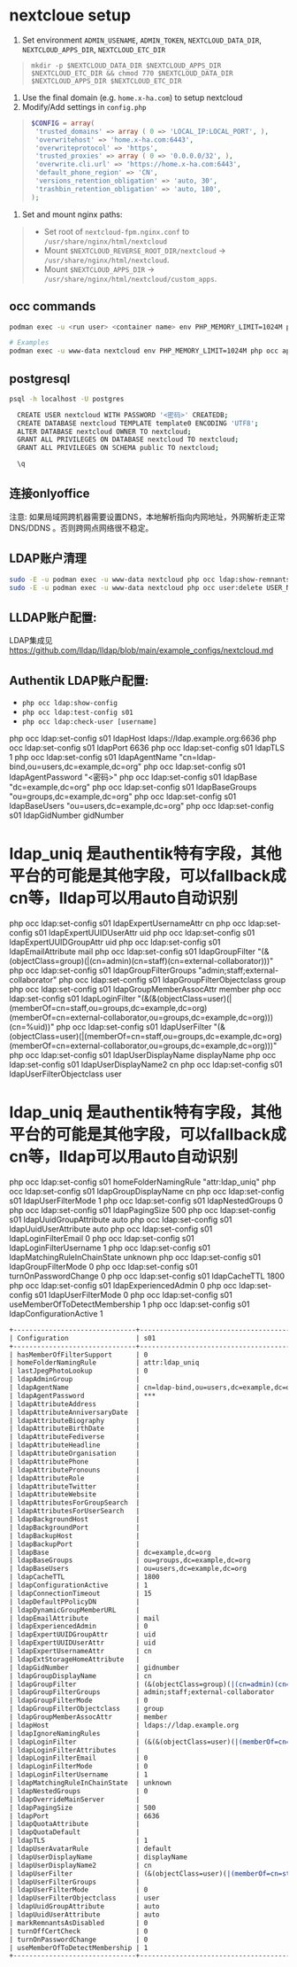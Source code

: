 # nextcloue setup

1. Set environment `ADMIN_USENAME`, `ADMIN_TOKEN`, `NEXTCLOUD_DATA_DIR`, `NEXTCLOUD_APPS_DIR`, `NEXTCLOUD_ETC_DIR`

  > `mkdir -p $NEXTCLOUD_DATA_DIR $NEXTCLOUD_APPS_DIR $NEXTCLOUD_ETC_DIR && chmod 770 $NEXTCLOUD_DATA_DIR $NEXTCLOUD_APPS_DIR $NEXTCLOUD_ETC_DIR`

1. Use the final domain (e.g. `home.x-ha.com`) to setup nextcloud
1. Modify/Add settings in `config.php`
  >
  > ```php
  > $CONFIG = array(
  >  'trusted_domains' => array ( 0 => 'LOCAL_IP:LOCAL_PORT', ),
  >  'overwritehost' => 'home.x-ha.com:6443',
  >  'overwriteprotocol' => 'https',
  >  'trusted_proxies' => array ( 0 => '0.0.0.0/32', ),
  >  'overwrite.cli.url' => 'https://home.x-ha.com:6443',
  >  'default_phone_region' => 'CN',
  >  'versions_retention_obligation' => 'auto, 30',
  >  'trashbin_retention_obligation' => 'auto, 180',
  > );
  > ```
  >
1. Set and mount nginx paths:
  >
  > + Set root of `nextcloud-fpm.nginx.conf` to `/usr/share/nginx/html/nextcloud`
  > + Mount `$NEXTCLOUD_REVERSE_ROOT_DIR/nextcloud` -> `/usr/share/nginx/html/nextcloud`.
  > + Mount `$NEXTCLOUD_APPS_DIR` -> `/usr/share/nginx/html/nextcloud/custom_apps`.
  >

## occ commands

```bash
podman exec -u <run user> <container name> env PHP_MEMORY_LIMIT=1024M php occ ...

# Examples
podman exec -u www-data nextcloud env PHP_MEMORY_LIMIT=1024M php occ app:install documentserver_community
```

## postgresql

```bash
psql -h localhost -U postgres

  CREATE USER nextcloud WITH PASSWORD '<密码>' CREATEDB;
  CREATE DATABASE nextcloud TEMPLATE template0 ENCODING 'UTF8';
  ALTER DATABASE nextcloud OWNER TO nextcloud;
  GRANT ALL PRIVILEGES ON DATABASE nextcloud TO nextcloud;
  GRANT ALL PRIVILEGES ON SCHEMA public TO nextcloud;

  \q
```

## 连接onlyoffice

注意: 如果局域网跨机器需要设置DNS，本地解析指向内网地址，外网解析走正常DNS/DDNS 。否则跨网点网络很不稳定。

## LDAP账户清理

```bash
sudo -E -u podman exec -u www-data nextcloud php occ ldap:show-remnants
sudo -E -u podman exec -u www-data nextcloud php occ user:delete USER_NAME
```

## LLDAP账户配置: 

LDAP集成见 <https://github.com/lldap/lldap/blob/main/example_configs/nextcloud.md>

## Authentik LDAP账户配置: 

- `php occ ldap:show-config`
- `php occ ldap:test-config s01`
- `php occ ldap:check-user [username]`


php occ ldap:set-config s01 ldapHost ldaps://ldap.example.org:6636
php occ ldap:set-config s01 ldapPort 6636
php occ ldap:set-config s01 ldapTLS 1
php occ ldap:set-config s01 ldapAgentName "cn=ldap-bind,ou=users,dc=example,dc=org"
php occ ldap:set-config s01 ldapAgentPassword "<密码>"
php occ ldap:set-config s01 ldapBase "dc=example,dc=org"
php occ ldap:set-config s01 ldapBaseGroups "ou=groups,dc=example,dc=org"
php occ ldap:set-config s01 ldapBaseUsers "ou=users,dc=example,dc=org"
php occ ldap:set-config s01 ldapGidNumber gidNumber
# ldap_uniq 是authentik特有字段，其他平台的可能是其他字段，可以fallback成cn等，lldap可以用auto自动识别
php occ ldap:set-config s01 ldapExpertUsernameAttr cn
php occ ldap:set-config s01 ldapExpertUUIDUserAttr uid
php occ ldap:set-config s01 ldapExpertUUIDGroupAttr uid
php occ ldap:set-config s01 ldapEmailAttribute mail
php occ ldap:set-config s01 ldapGroupFilter "(&(objectClass=group)(|(cn=admin)(cn=staff)(cn=external-collaborator)))"
php occ ldap:set-config s01 ldapGroupFilterGroups "admin;staff;external-collaborator"
php occ ldap:set-config s01 ldapGroupFilterObjectclass group
php occ ldap:set-config s01 ldapGroupMemberAssocAttr member
php occ ldap:set-config s01 ldapLoginFilter "(&(&(objectClass=user)(|(memberOf=cn=staff,ou=groups,dc=example,dc=org)(memberOf=cn=external-collaborator,ou=groups,dc=example,dc=org)))(cn=%uid))"
php occ ldap:set-config s01 ldapUserFilter "(&(objectClass=user)(|(memberOf=cn=staff,ou=groups,dc=example,dc=org)(memberOf=cn=external-collaborator,ou=groups,dc=example,dc=org)))"
php occ ldap:set-config s01 ldapUserDisplayName displayName
php occ ldap:set-config s01 ldapUserDisplayName2 cn
php occ ldap:set-config s01 ldapUserFilterObjectclass user
# ldap_uniq 是authentik特有字段，其他平台的可能是其他字段，可以fallback成cn等，lldap可以用auto自动识别
php occ ldap:set-config s01 homeFolderNamingRule "attr:ldap_uniq"
php occ ldap:set-config s01 ldapGroupDisplayName cn
php occ ldap:set-config s01 ldapUserFilterMode 1
php occ ldap:set-config s01 ldapNestedGroups 0
php occ ldap:set-config s01 ldapPagingSize 500
php occ ldap:set-config s01 ldapUuidGroupAttribute auto
php occ ldap:set-config s01 ldapUuidUserAttribute auto
php occ ldap:set-config s01 ldapLoginFilterEmail 0
php occ ldap:set-config s01 ldapLoginFilterUsername 1
php occ ldap:set-config s01 ldapMatchingRuleInChainState unknown
php occ ldap:set-config s01 ldapGroupFilterMode 0
php occ ldap:set-config s01 turnOnPasswordChange 0
php occ ldap:set-config s01 ldapCacheTTL 1800
php occ ldap:set-config s01 ldapExperiencedAdmin 0
php occ ldap:set-config s01 ldapUserFilterMode 0
php occ ldap:set-config s01 useMemberOfToDetectMembership 1
php occ ldap:set-config s01 ldapConfigurationActive 1

```rst
+-------------------------------+----------------------------------------------------------------------------------------------------------------------------------------------+
| Configuration                 | s01                                                                                                                                          |
+-------------------------------+----------------------------------------------------------------------------------------------------------------------------------------------+
| hasMemberOfFilterSupport      | 0                                                                                                                                            |
| homeFolderNamingRule          | attr:ldap_uniq                                                                                                                               |
| lastJpegPhotoLookup           | 0                                                                                                                                            |
| ldapAdminGroup                |                                                                                                                                              |
| ldapAgentName                 | cn=ldap-bind,ou=users,dc=example,dc=org                                                                                                         |
| ldapAgentPassword             | ***                                                                                                                                          |
| ldapAttributeAddress          |                                                                                                                                              |
| ldapAttributeAnniversaryDate  |                                                                                                                                              |
| ldapAttributeBiography        |                                                                                                                                              |
| ldapAttributeBirthDate        |                                                                                                                                              |
| ldapAttributeFediverse        |                                                                                                                                              |
| ldapAttributeHeadline         |                                                                                                                                              |
| ldapAttributeOrganisation     |                                                                                                                                              |
| ldapAttributePhone            |                                                                                                                                              |
| ldapAttributePronouns         |                                                                                                                                              |
| ldapAttributeRole             |                                                                                                                                              |
| ldapAttributeTwitter          |                                                                                                                                              |
| ldapAttributeWebsite          |                                                                                                                                              |
| ldapAttributesForGroupSearch  |                                                                                                                                              |
| ldapAttributesForUserSearch   |                                                                                                                                              |
| ldapBackgroundHost            |                                                                                                                                              |
| ldapBackgroundPort            |                                                                                                                                              |
| ldapBackupHost                |                                                                                                                                              |
| ldapBackupPort                |                                                                                                                                              |
| ldapBase                      | dc=example,dc=org                                                                                                                               |
| ldapBaseGroups                | ou=groups,dc=example,dc=org                                                                                                                     |
| ldapBaseUsers                 | ou=users,dc=example,dc=org                                                                                                                      |
| ldapCacheTTL                  | 1800                                                                                                                                         |
| ldapConfigurationActive       | 1                                                                                                                                            |
| ldapConnectionTimeout         | 15                                                                                                                                           |
| ldapDefaultPPolicyDN          |                                                                                                                                              |
| ldapDynamicGroupMemberURL     |                                                                                                                                              |
| ldapEmailAttribute            | mail                                                                                                                                         |
| ldapExperiencedAdmin          | 0                                                                                                                                            |
| ldapExpertUUIDGroupAttr       | uid                                                                                                                                          |
| ldapExpertUUIDUserAttr        | uid                                                                                                                                          |
| ldapExpertUsernameAttr        | cn                                                                                                                                           |
| ldapExtStorageHomeAttribute   |                                                                                                                                              |
| ldapGidNumber                 | gidnumber                                                                                                                                    |
| ldapGroupDisplayName          | cn                                                                                                                                           |
| ldapGroupFilter               | (&(objectClass=group)(|(cn=admin)(cn=staff)(cn=external-collaborator)))                                                                      |
| ldapGroupFilterGroups         | admin;staff;external-collaborator                                                                                                            |
| ldapGroupFilterMode           | 0                                                                                                                                            |
| ldapGroupFilterObjectclass    | group                                                                                                                                        |
| ldapGroupMemberAssocAttr      | member                                                                                                                                       |
| ldapHost                      | ldaps://ldap.example.org                                                                                                                        |
| ldapIgnoreNamingRules         |                                                                                                                                              |
| ldapLoginFilter               | (&(&(objectClass=user)(|(memberOf=cn=staff,ou=groups,dc=example,dc=org)(memberOf=cn=external-collaborator,ou=groups,dc=example,dc=org)))(cn=%uid)) |
| ldapLoginFilterAttributes     |                                                                                                                                              |
| ldapLoginFilterEmail          | 0                                                                                                                                            |
| ldapLoginFilterMode           | 0                                                                                                                                            |
| ldapLoginFilterUsername       | 1                                                                                                                                            |
| ldapMatchingRuleInChainState  | unknown                                                                                                                                      |
| ldapNestedGroups              | 0                                                                                                                                            |
| ldapOverrideMainServer        |                                                                                                                                              |
| ldapPagingSize                | 500                                                                                                                                          |
| ldapPort                      | 6636                                                                                                                                         |
| ldapQuotaAttribute            |                                                                                                                                              |
| ldapQuotaDefault              |                                                                                                                                              |
| ldapTLS                       | 1                                                                                                                                            |
| ldapUserAvatarRule            | default                                                                                                                                      |
| ldapUserDisplayName           | displayName                                                                                                                                  |
| ldapUserDisplayName2          | cn                                                                                                                                           |
| ldapUserFilter                | (&(objectClass=user)(|(memberOf=cn=staff,ou=groups,dc=example,dc=org)(memberOf=cn=external-collaborator,ou=groups,dc=example,dc=org)))             |
| ldapUserFilterGroups          |                                                                                                                                              |
| ldapUserFilterMode            | 0                                                                                                                                            |
| ldapUserFilterObjectclass     | user                                                                                                                                         |
| ldapUuidGroupAttribute        | auto                                                                                                                                         |
| ldapUuidUserAttribute         | auto                                                                                                                                         |
| markRemnantsAsDisabled        | 0                                                                                                                                            |
| turnOffCertCheck              | 0                                                                                                                                            |
| turnOnPasswordChange          | 0                                                                                                                                            |
| useMemberOfToDetectMembership | 1                                                                                                                                            |
+-------------------------------+----------------------------------------------------------------------------------------------------------------------------------------------+
```
